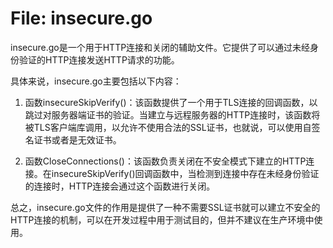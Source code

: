 # File: insecure.go

insecure.go是一个用于HTTP连接和关闭的辅助文件。它提供了可以通过未经身份验证的HTTP连接发送HTTP请求的功能。

具体来说，insecure.go主要包括以下内容：

1. 函数insecureSkipVerify()：该函数提供了一个用于TLS连接的回调函数，以跳过对服务器端证书的验证。当建立与远程服务器的HTTP连接时，该函数将被TLS客户端库调用，以允许不使用合法的SSL证书，也就说，可以使用自签名证书或者是无效证书。

2. 函数CloseConnections()：该函数负责关闭在不安全模式下建立的HTTP连接。在insecureSkipVerify()回调函数中，当检测到连接中存在未经身份验证的连接时，HTTP连接会通过这个函数进行关闭。

总之，insecure.go文件的作用是提供了一种不需要SSL证书就可以建立不安全的HTTP连接的机制，可以在开发过程中用于测试目的，但并不建议在生产环境中使用。

